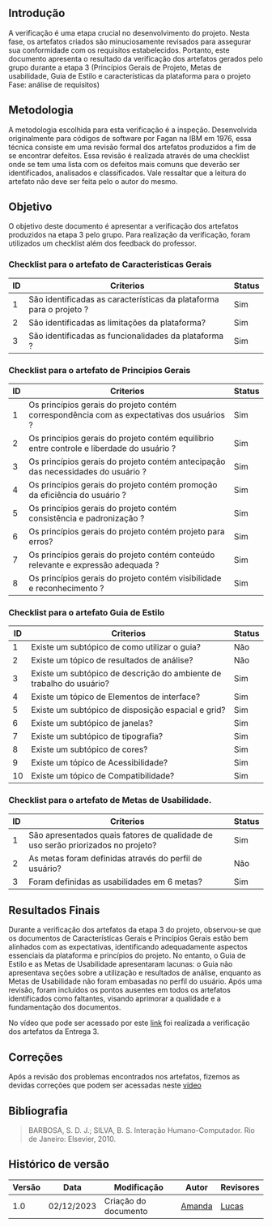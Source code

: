 ## Introdução 

A verificação é uma etapa crucial no desenvolvimento do projeto. Nesta fase, os artefatos criados são minuciosamente revisados para assegurar sua conformidade com os requisitos estabelecidos. Portanto, este documento apresenta o resultado da verificação dos artefatos gerados pelo grupo durante a etapa 3 (Princípios Gerais de Projeto, Metas de usabilidade, Guia de Estilo e características da plataforma para o projeto Fase: análise de requisitos)

## Metodologia

A metodologia escolhida para esta verificação é a inspeção. Desenvolvida originalmente para códigos de software por Fagan na IBM em 1976, essa técnica consiste em uma revisão formal dos artefatos produzidos a fim de se encontrar defeitos. Essa revisão é realizada através de uma checklist onde se tem uma lista com os defeitos mais comuns que deverão ser identificados, analisados e classificados. Vale ressaltar que a leitura do artefato não deve ser feita pelo o autor do mesmo.

## Objetivo

O objetivo deste documento é apresentar a verificação dos artefatos produzidos na etapa 3 pelo grupo. Para realização da verificação, foram utilizados um checklist além dos feedback do professor. 

### Checklist para o artefato de Caracteristicas Gerais

| ID |  Criterios  | Status |
|--- |--- |--- |
|  1 |São identificadas as características da plataforma para o projeto ? | Sim |
|  2 |São identificadas as limitações da plataforma? | Sim |
|  3 |São identificadas as funcionalidades da plataforma ? | Sim |


### Checklist para o artefato de Principios Gerais

| ID |  Criterios  | Status |
|--- |--- |--- |
|  1 |Os princípios gerais do projeto contém correspondência com as expectativas dos usuários ? | Sim |
|  2 | Os princípios gerais do projeto contém equilíbrio entre controle e liberdade do usuário ?| Sim|
|  3 | Os princípios gerais do projeto contém antecipação das necessidades do usuário ?| Sim|
|  4 | Os princípios gerais do projeto contém promoção da eficiência do usuário ?| Sim|
|  5 |Os princípios gerais do projeto contém consistência e padronização ? | Sim|
|  6 | Os princípios gerais do projeto contém projeto para erros?| Sim |
|  7 | Os princípios gerais do projeto contém conteúdo relevante e expressão adequada ?| Sim |
|  8 | Os princípios gerais do projeto contém visibilidade e reconhecimento ?| Sim |


### Checklist para o artefato Guia de Estilo 

| ID |  Criterios  | Status |
|--- |--- |--- |
| 1 |Existe um subtópico de como utilizar o guia? | Não|
| 2 |Existe um tópico de resultados de análise? | Não|
| 3 |Existe um subtópico de descrição do ambiente de trabalho do usuário? | Sim|
| 4 |Existe um tópico de Elementos de interface? | Sim|
| 5 |Existe um subtópico de disposição espacial e grid? | Sim|
| 6 |Existe um subtópico de janelas? | Sim|
| 7 |Existe um subtópico de tipografia? | Sim|
| 8 |Existe um subtópico de cores? | Sim|
| 9 |Existe um tópico de Acessibilidade?| Sim|
| 10 |Existe um tópico de Compatibilidade?| Sim|


### Checklist para o artefato de Metas de Usabilidade.
| ID |  Criterios  | Status |
|--- |--- |--- |
|  1 | São apresentados quais fatores de qualidade de uso serão priorizados no projeto? | Sim|
|  2 |As metas foram definidas através do perfil de usuário? | Não|
|  3 |Foram definidas as usabilidades em 6 metas? | Sim|


## Resultados Finais 

Durante a verificação dos artefatos da etapa 3 do projeto, observou-se que os documentos de Características Gerais e Princípios Gerais estão bem alinhados com as expectativas, identificando adequadamente aspectos essenciais da plataforma e princípios do projeto. No entanto, o Guia de Estilo e as Metas de Usabilidade apresentaram lacunas: o Guia não apresentava seções sobre a utilização e resultados de análise, enquanto as Metas de Usabilidade não foram embasadas no perfil do usuário. Após uma revisão, foram incluídos os pontos ausentes em todos os artefatos identificados como faltantes, visando aprimorar a qualidade e a fundamentação dos documentos.

No vídeo que pode ser acessado por este [link](https://youtu.be/wBa-bEDmB0E) foi realizada a verificação dos artefatos da Entrega 3.


## Correções

Após a revisão dos problemas encontrados nos artefatos, fizemos as devidas correções que podem ser acessadas neste [vídeo](https://youtu.be/rMQlnMOY-CU)

## Bibliografia
> BARBOSA, S. D. J.; SILVA, B. S. Interação Humano-Computador. Rio de Janeiro: Elsevier, 2010.

## Histórico de versão

| Versão | Data       | Modificação                             | Autor                         | Revisores                         |
| ------ | ---------- | --------------------------------------- | ----------------------------- | ----------------------------- |
|    1.0   |   02/12/2023   |   Criação do documento |  [Amanda](https://github.com/Amandaaaaabreu)| [Lucas]()|
